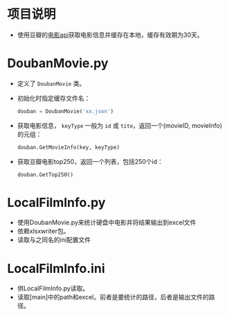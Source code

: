 # 项目说明
* 使用豆瓣的[电影api](https://developers.douban.com/wiki/?title=movie_v2)获取电影信息并缓存在本地，缓存有效期为30天。

# DoubanMovie.py
* 定义了 `DoubanMovie` 类。
* 初始化时指定缓存文件名：
    ```python
    douban = DoubanMovie('xx.json')
    ```

* 获取电影信息， `keyType` 一般为 `id` 或 `tite`，返回一个(movieID, movieInfo)的元组：
    ```python
    douban.GetMovieInfo(key, keyType)
    ```

* 获取豆瓣电影top250，返回一个列表，包括250个id：
    ```python
    douban.GetTop250()
    ```

# LocalFilmInfo.py
* 使用DoubanMovie.py来统计硬盘中电影并将结果输出到excel文件
* 依赖xlsxwriter包。
* 读取与之同名的ini配置文件

# LocalFilmInfo.ini
* 供LocalFilmInfo.py读取。
* 读取[main]中的path和excel。前者是要统计的路径，后者是输出文件的路径。